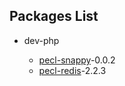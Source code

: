 Packages List
-------------

* dev-php

    * [pecl-snappy](http://code.google.com/p/php-snappy/)-0.0.2
    * [pecl-redis](https://github.com/nicolasff/phpredis)-2.2.3
